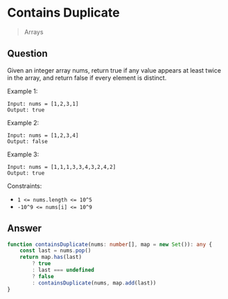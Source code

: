 # Contains Duplicate
> Arrays

## Question

Given an integer array nums, return true if any value appears at least twice in the array, and return false if every element is distinct.

Example 1:

```
Input: nums = [1,2,3,1]
Output: true
```

Example 2:

```
Input: nums = [1,2,3,4]
Output: false
```

Example 3:

```
Input: nums = [1,1,1,3,3,4,3,2,4,2]
Output: true
```

Constraints:

- ```1 <= nums.length <= 10^5```
- ```-10^9 <= nums[i] <= 10^9```

## Answer

```typescript
function containsDuplicate(nums: number[], map = new Set()): any {
    const last = nums.pop()
    return map.has(last)
        ? true
        : last === undefined
        ? false
        : containsDuplicate(nums, map.add(last))
}
```

